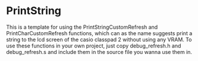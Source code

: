 # PrintString
This is a template for using the PrintStringCustomRefresh and PrintCharCustomRefresh functions, which can as the name suggests print a string to the lcd screen of the casio classpad 2 without using any VRAM. To use these functions in your own project, just copy debug_refresh.h and debug_refresh.s and include them in the source file you wanna use them in. 

